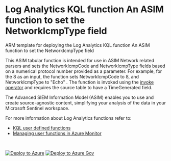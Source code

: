 # Log Analytics KQL function An ASIM function to set the NetworkIcmpType field

ARM template for deploying the Log Analytics KQL function An ASIM function to set the NetworkIcmpType field

This ASIM tabular function is intended for use in ASIM Network related parsers and sets the NetworkIcmpCode and NetworkIcmpType fields based on a numerical protocol number provided as a parameter. For example, for the 8 as an input, the function sets NetworkIcmpCode to 8, and NetworkIcmpType to "Echo" . The function is invoked using the [invoke operator](https://docs.microsoft.com/azure/data-explorer/kusto/query/invokeoperator) and requires the source table to have a TimeGenerated field.  


The Advanced SIEM Information Model (ASIM) enables you to use and create source-agnostic content, simplifying your analysis of the data in your Microsoft Sentinel workspace.

For more information about Log Analytics functions refer to:

- [KQL user defined functions](https://docs.microsoft.com/azure/data-explorer/kusto/query/functions/user-defined-functions)
- [Managing user functions in Azure Monitor](https://docs.microsoft.com/azure/azure-monitor/logs/functions)

<br/>

[![Deploy to Azure](https://aka.ms/deploytoazurebutton)](https://portal.azure.com/#create/Microsoft.Template/https%3A%2F%2Fraw.githubusercontent.com%2FAzure%2FAzure-Sentinel%2Fmaster%2FASIM%2FLibrary%2FARM%2FASIM_ResolveICMPType%2FASIM_ResolveICMPType.json) [![Deploy to Azure Gov](https://aka.ms/deploytoazuregovbutton)](https://portal.azure.us/#create/Microsoft.Template/uri/https%3A%2F%2Fraw.githubusercontent.com%2FAzure%2FAzure-Sentinel%2Fmaster%2FASIM%2FLibrary%2FARM%2FASIM_ResolveICMPType%2FASIM_ResolveICMPType.json)
